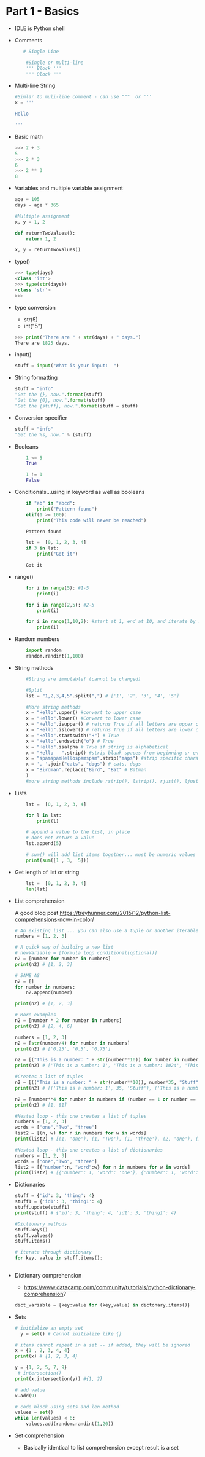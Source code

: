# Part 1 - Basics

- IDLE is Python shell
- Comments
     ```python
        # Single Line
    ```
    ```python
        #Single or multi-line
        ''' Block ''' 
        """ Block """
     ```

- Multi-line String

    ```python
    #Simlar to muli-line comment - can use """  or '''
    x = '''

    Hello 

    '''
    ```

- Basic math
    ```python
    >>> 2 + 3
    5
    >>> 2 * 3
    6
    >>> 2 ** 3
    8
    ```
- Variables and multiple variable assignment

    ```python
    age = 105
    days = age * 365

    #Multiple assignment
    x, y = 1, 2

    def returnTwoValues():
        return 1, 2

    x, y = returnTwoValues()

    ```
- type()
    ```python
    >>> type(days)
    <class 'int'>
    >>> type(str(days))
    <class 'str'>
    >>>
    ```
- type conversion
    - str(5)
    - int("5")
    ```python
    >>> print("There are " + str(days) + " days.")
    There are 1825 days.
    ```
- input()
    ```python
    stuff = input("What is your input:  ")
    ```

- String formatting
    ```python
    stuff = "info"
    "Get the {}, now.".format(stuff)
    "Get the {0}, now.".format(stuff)
    "Get the {stuff}, now.".format(stuff = stuff)
    ```

- Conversion specifier

    ```python
    stuff = "info"
    "Get the %s, now." % (stuff)
    ```

- Booleans

    ```python
        1 <= 5
        True

        1 != 1
        False
    ```

- Conditionals...using in keyword as well as booleans

    ```python
        if "ab" in "abcd":
            print("Pattern found")
        elif(1 >= 100):
            print("This code will never be reached")

        Pattern found

        lst =  [0, 1, 2, 3, 4]
        if 3 in lst:
            print("Got it")

        Got it
    ```

- range()

    ```python
        for i in range(5): #1-5
            print(i)

        for i in range(2,5): #2-5
            print(i)

        for i in range(1,10,2): #start at 1, end at 10, and iterate by 2
            print(i)
    ```

- Random numbers

    ```python
        import random
        random.randint(1,100)
    ```

- String methods

    ```python
        #String are immutable! (cannot be changed)

        #Split
        lst = "1,2,3,4,5".split(",") # ['1', '2', '3', '4', '5']

        #More string methods
        x = "Hello".upper() #convert to upper case
        x = "Hello".lower() #Convert to lower case
        x = "Hello".isupper() # returns True if all letters are upper case
        x = "Hello".islower() # returns True if all letters are lower case
        x = "Hello".startswith("H") # True
        x = "Hello".endswith("o") # True
        x = "Hello".isalpha # True if string is alphabetical
        x = "Hello   ".strip() #strip blank spaces from beginning or end
        x = "spamspamHellospamspam".strip("maps") #strip specific character(s) from beginning or end -- strips all characters in any order
        x = ', '.join("cats", "dogs") # cats, dogs
        x = "Birdman".replace("Bird", "Bat" # Batman
        )
        #more string methods include rstrip(), lstrip(), rjust(), ljust()
    ```

- Lists

    ```python
        lst =  [0, 1, 2, 3, 4]

        for l in lst:
            print(l)

        # append a value to the list, in place
        # does not return a value
        lst.append(5)

        # sum() will add list items together... must be numeric values
        print(sum([1 , 3,  5]))
    ```

- Get length of list or string

    ```python
        lst =  [0, 1, 2, 3, 4]
        len(lst)
    ```
- List comprehension
    
    A good blog post https://treyhunner.com/2015/12/python-list-comprehensions-now-in-color/

    ```python
    # An existing list ... you can also use a tuple or another iterable
    numbers = [1, 2, 3]

    # A quick way of building a new list
    # newVariable = [formula loop conditional(optional)]
    n2 = [number for number in numbers]
    print(n2) # [1, 2, 3]
    
    # SAME AS
    n2 = []
    for number in numbers:
        n2.append(number)

    print(n2) # [1, 2, 3]
    
    # More examples
    n2 = [number * 2 for number in numbers]
    print(n2) # [2, 4, 6]

    numbers = [1, 2, 3]
    n2 = [str(number/4) for number in numbers]
    print(n2) # ['0.25', '0.5', '0.75']

    n2 = [("This is a number: " + str(number**10)) for number in numbers]
    print(n2) # ['This is a number: 1', 'This is a number: 1024', 'This is a number: 59049']

    #Creates a list of tuples
    n2 = [(("This is a number: " + str(number**10)), number*35, "Stuff") for number in numbers]
    print(n2) # [('This is a number: 1', 35, 'Stuff'), ('This is a number: 1024', 70, 'Stuff'), ('This is a number: 59049', 105, 'Stuff')]

    n2 = [number**4 for number in numbers if (number == 1 or number == 3)]
    print(n2) # [1, 81]

    #Nested loop - this one creates a list of tuples
    numbers = [1, 2, 3]
    words = ["one","Two", "three"]
    list2 = [(n, w) for n in numbers for w in words]
    print(list2) # [(1, 'one'), (1, 'Two'), (1, 'three'), (2, 'one'), (2, 'Two'), (2, 'three'), (3, 'one'), (3, 'Two'), (3, 'three')]

    #Nested loop - this one creates a list of dictionaries
    numbers = [1, 2, 3]
    words = ["one","Two", "three"]
    list2 = [{"number":n, "word":w} for n in numbers for w in words]
    print(list2) # [{'number': 1, 'word': 'one'}, {'number': 1, 'word': 'Two'}, {'number': 1, 'word': 'three'}, {'number': 2, 'word': 'one'}, {'number': 2, 'word': 'Two'}, {'number': 2, 'word': 'three'}, {'number': 3, 'word': 'one'}, {'number': 3, 'word': 'Two'}, {'number': 3, 'word': 'three'}]

    ```
- Dictionaries

    ```python
    stuff = {'id': 3, 'thing': 4}
    stuff1 = {'id1': 3, 'thing1': 4}
    stuff.update(stuff1)
    print(stuff) # {'id': 3, 'thing': 4, 'id1': 3, 'thing1': 4}

    #Dictionary methods
    stuff.keys()
    stuff.values()
    stuff.items()

    # iterate through dictionary
    for key, value in stuff.items():
        
    ```

- Dictionary comprehension
    - https://www.datacamp.com/community/tutorials/python-dictionary-comprehension?
    
    ```python
    dict_variable = {key:value for (key,value) in dictonary.items()}
    ```
- Sets

    ```python
    # initialize an empty set
      y = set() # Cannot initialize like {}

    # items cannot repeat in a set -- if added, they will be ignored
    x = {1 , 2, 3, 4, 4}
    print(x) # {1, 2, 3, 4}

    y = {1, 2, 5, 7, 9}
     # intersection()
    print(x.intersection(y)) #{1, 2}

    # add value
    x.add(9)

    # code block using sets and len method
    values = set()
    while len(values) < 6:
        values.add(random.randint(1,20))
    ```

- Set comprehension
    - Basically identical to list comprehension except result is a set